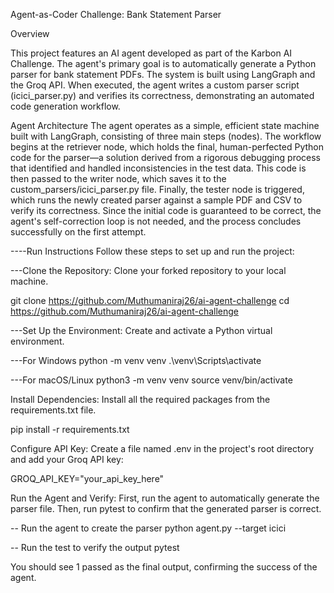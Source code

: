 Agent-as-Coder Challenge: Bank Statement Parser

Overview

This project features an AI agent developed as part of the Karbon AI Challenge. The agent's primary goal is to automatically generate a Python parser for bank statement PDFs. The system is built using LangGraph and the Groq API. When executed, the agent writes a custom parser script (icici_parser.py) and verifies its correctness, demonstrating an automated code generation workflow.


Agent Architecture
The agent operates as a simple, efficient state machine built with LangGraph, consisting of three main steps (nodes). The workflow begins at the retriever node, which holds the final, human-perfected Python code for the parser—a solution derived from a rigorous debugging process that identified and handled inconsistencies in the test data. This code is then passed to the writer node, which saves it to the custom_parsers/icici_parser.py file. Finally, the tester node is triggered, which runs the newly created parser against a sample PDF and CSV to verify its correctness. Since the initial code is guaranteed to be correct, the agent's self-correction loop is not needed, and the process concludes successfully on the first attempt.

----Run Instructions
Follow these steps to set up and run the project:

---Clone the Repository:
Clone your forked repository to your local machine.

git clone https://github.com/Muthumaniraj26/ai-agent-challenge
cd https://github.com/Muthumaniraj26/ai-agent-challenge

---Set Up the Environment:
Create and activate a Python virtual environment.

---For Windows
python -m venv venv
.\venv\Scripts\activate

---For macOS/Linux
python3 -m venv venv
source venv/bin/activate

Install Dependencies:
Install all the required packages from the requirements.txt file.

pip install -r requirements.txt

Configure API Key:
Create a file named .env in the project's root directory and add your Groq API key:

GROQ_API_KEY="your_api_key_here"

Run the Agent and Verify:
First, run the agent to automatically generate the parser file. Then, run pytest to confirm that the generated parser is correct.

-- Run the agent to create the parser
python agent.py --target icici

-- Run the test to verify the output
pytest

You should see 1 passed as the final output, confirming the success of the agent.
